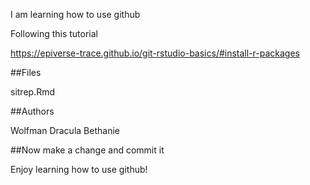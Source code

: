 I am learning how to use github

Following this tutorial

https://epiverse-trace.github.io/git-rstudio-basics/#install-r-packages

##Files

sitrep.Rmd

##Authors

Wolfman
Dracula
Bethanie

##Now make a change and commit it

Enjoy learning how to use github!
